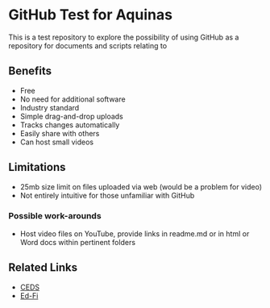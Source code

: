 # GitHub Test for Aquinas

This is a test repository to explore the possibility of using GitHub as a repository for documents and scripts relating to 

## Benefits

* Free
* No need for additional software
* Industry standard
* Simple drag-and-drop uploads
* Tracks changes automatically
* Easily share with others
* Can host small videos

## Limitations
* 25mb size limit on files uploaded via web (would be a problem for video) 
* Not entirely intuitive for those unfamiliar with GitHub

### Possible work-arounds
* Host video files on YouTube, provide links in readme.md or in html or Word docs within pertinent folders

## Related Links
* [CEDS](https://ceds.ed.gov/)
* [Ed-Fi](https://www.ed-fi.org/)
